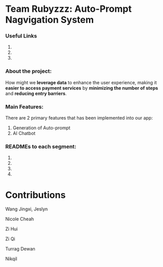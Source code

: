 # Team Rubyzzz: Auto-Prompt Nagvigation System 
### Useful Links
1.
2.
3.

### About the project:
How might we **leverage data** to enhance the user experience, making it **easier to access payment services** by **minimizing the number of steps** and **reducing entry barriers**.

### Main Features:
There are 2 primary features that has been implemented into our app:
1. Generation of Auto-prompt
2. AI Chatbot

### READMEs to each segment:
1. 
2. 
3.
4. 

# Contributions
Wang Jingxi, Jeslyn 

Nicole Cheah 

Zi Hui

Zi Qi

Turrag Dewan

Nikqil 
